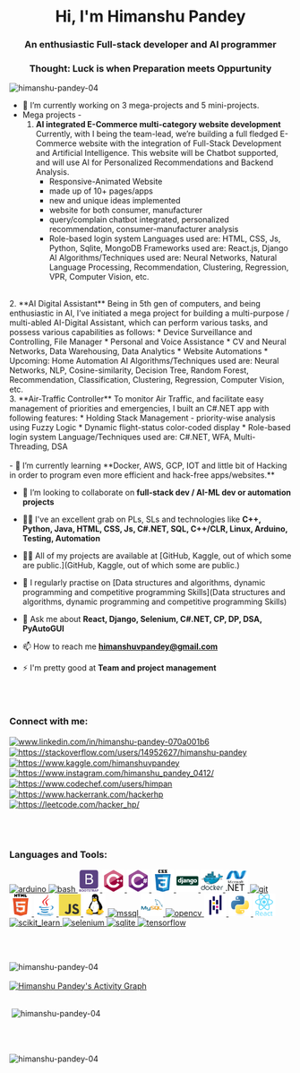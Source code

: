 <h1 align="center">Hi, I'm Himanshu Pandey</h1>
<h3 align="center">An enthusiastic Full-stack developer and AI programmer</h3>
<h3 align="center">Thought: Luck is when Preparation meets Oppurtunity</h3>
<p align="left"> <img src="https://komarev.com/ghpvc/?username=himanshu-pandey-04&label=Profile%20views&color=0e75b6&style=flat" alt="himanshu-pandey-04" /> </p>

- 🔭 I’m currently working on 3 mega-projects and 5 mini-projects.
- Mega projects -
  1. **AI integrated E-Commerce multi-category website development**
        Currently, with I being the team-lead, we’re building a full fledged E-Commerce website with the integration of Full-Stack Development and Artificial Intelligence. This website will be Chatbot supported, and will use AI for Personalized Recommendations and Backend Analysis.
        * Responsive-Animated Website
        * made up of 10+ pages/apps
        * new and unique ideas implemented
        * website for both consumer, manufacturer
        * query/complain chatbot integrated, personalized recommendation, consumer-manufacturer analysis
        * Role-based login system
        Languages used are: HTML, CSS, Js, Python, Sqlite, MongoDB
        Frameworks used are: React.js, Django
        AI Algorithms/Techniques used are: Neural Networks, Natural Language Processing, Recommendation, Clustering, Regression, VPR, Computer Vision, etc.
<br/>
  2. **AI Digital Assistant**
        Being in 5th gen of computers, and being enthusiastic in AI, I’ve initiated a mega project for building a multi-purpose / multi-abled AI-Digital Assistant, which can perform various tasks, and possess various capabilities as follows:
        * Device Surveillance and Controlling, File Manager
        * Personal and Voice Assistance
        * CV and Neural Networks, Data Warehousing, Data Analytics
        * Website Automations
        * Upcoming: Home Automation
        AI Algorithms/Techniques used are: Neural Networks, NLP, Cosine-similarity, Decision Tree, Random Forest, Recommendation, Classification, Clustering, Regression, Computer Vision, etc.
<br/>
  3. **Air-Traffic Controller**
        To monitor Air Traffic, and facilitate easy management of priorities and emergencies, I built an C#.NET app with following features:
        * Holding Stack Management - priority-wise analysis using Fuzzy Logic
        * Dynamic flight-status color-coded display
        * Role-based login system
        Language/Techniques used are: C#.NET, WFA, Multi-Threading, DSA
<br/>
<br/>
- 🌱 I’m currently learning **Docker, AWS, GCP, IOT and little bit of Hacking in order to program even more efficient and hack-free apps/websites.**

- 🤝 I’m looking to collaborate on **full-stack dev / AI-ML dev or automation projects**

- 👨‍💻 I've an excellent grab on PLs, SLs and technologies like **C++, Python, Java, HTML, CSS, Js, C#.NET, SQL, C++/CLR, Linux, Arduino, Testing, Automation**

- 👨‍💻 All of my projects are available at [GitHub, Kaggle, out of which some are public.](GitHub, Kaggle, out of which some are public.)

- 📝 I regularly practise on [Data structures and algorithms, dynamic programming and competitive programming Skills](Data structures and algorithms, dynamic programming and competitive programming Skills)

- 💬 Ask me about **React, Django, Selenium, C#.NET, CP, DP, DSA, PyAutoGUI**

- 📫 How to reach me **himanshuvpandey@gmail.com**

- ⚡ I'm pretty good at **Team and project management**
<br/>
<br/>
<h3 align="left">Connect with me:</h3>
<p align="left">
<a href="https://linkedin.com/in/www.linkedin.com/in/himanshu-pandey-070a001b6" target="blank"><img align="center" src="https://raw.githubusercontent.com/rahuldkjain/github-profile-readme-generator/master/src/images/icons/Social/linked-in-alt.svg" alt="www.linkedin.com/in/himanshu-pandey-070a001b6" height="30" width="40" /></a>
<a href="https://stackoverflow.com/users/https://stackoverflow.com/users/14952627/himanshu-pandey" target="blank"><img align="center" src="https://raw.githubusercontent.com/rahuldkjain/github-profile-readme-generator/master/src/images/icons/Social/stack-overflow.svg" alt="https://stackoverflow.com/users/14952627/himanshu-pandey" height="30" width="40" /></a>
<a href="https://kaggle.com/https://www.kaggle.com/himanshuvpandey" target="blank"><img align="center" src="https://raw.githubusercontent.com/rahuldkjain/github-profile-readme-generator/master/src/images/icons/Social/kaggle.svg" alt="https://www.kaggle.com/himanshuvpandey" height="30" width="40" /></a>
<a href="https://instagram.com/https://www.instagram.com/himanshu_pandey_0412/" target="blank"><img align="center" src="https://raw.githubusercontent.com/rahuldkjain/github-profile-readme-generator/master/src/images/icons/Social/instagram.svg" alt="https://www.instagram.com/himanshu_pandey_0412/" height="30" width="40" /></a>
<a href="https://www.codechef.com/users/https://www.codechef.com/users/himpan" target="blank"><img align="center" src="https://cdn.jsdelivr.net/npm/simple-icons@3.1.0/icons/codechef.svg" alt="https://www.codechef.com/users/himpan" height="30" width="40" /></a>
<a href="https://www.hackerrank.com/https://www.hackerrank.com/hackerhp" target="blank"><img align="center" src="https://raw.githubusercontent.com/rahuldkjain/github-profile-readme-generator/master/src/images/icons/Social/hackerrank.svg" alt="https://www.hackerrank.com/hackerhp" height="30" width="40" /></a>
<a href="https://www.leetcode.com/https://leetcode.com/hacker_hp/" target="blank"><img align="center" src="https://raw.githubusercontent.com/rahuldkjain/github-profile-readme-generator/master/src/images/icons/Social/leet-code.svg" alt="https://leetcode.com/hacker_hp/" height="30" width="40" /></a>
</p>
<br/>
<br/>
<h3 align="left">Languages and Tools:</h3>
<p align="left"> <a href="https://www.arduino.cc/" target="_blank" rel="noreferrer"> <img src="https://cdn.worldvectorlogo.com/logos/arduino-1.svg" alt="arduino" width="40" height="40"/> </a> <a href="https://www.gnu.org/software/bash/" target="_blank" rel="noreferrer"> <img src="https://www.vectorlogo.zone/logos/gnu_bash/gnu_bash-icon.svg" alt="bash" width="40" height="40"/> </a> <a href="https://getbootstrap.com" target="_blank" rel="noreferrer"> <img src="https://raw.githubusercontent.com/devicons/devicon/master/icons/bootstrap/bootstrap-plain-wordmark.svg" alt="bootstrap" width="40" height="40"/> </a> <a href="https://www.w3schools.com/cpp/" target="_blank" rel="noreferrer"> <img src="https://raw.githubusercontent.com/devicons/devicon/master/icons/cplusplus/cplusplus-original.svg" alt="cplusplus" width="40" height="40"/> </a> <a href="https://www.w3schools.com/cs/" target="_blank" rel="noreferrer"> <img src="https://raw.githubusercontent.com/devicons/devicon/master/icons/csharp/csharp-original.svg" alt="csharp" width="40" height="40"/> </a> <a href="https://www.w3schools.com/css/" target="_blank" rel="noreferrer"> <img src="https://raw.githubusercontent.com/devicons/devicon/master/icons/css3/css3-original-wordmark.svg" alt="css3" width="40" height="40"/> </a> <a href="https://www.djangoproject.com/" target="_blank" rel="noreferrer"> <img src="https://raw.githubusercontent.com/devicons/devicon/master/icons/django/django-original.svg" alt="django" width="40" height="40"/> </a> <a href="https://www.docker.com/" target="_blank" rel="noreferrer"> <img src="https://raw.githubusercontent.com/devicons/devicon/master/icons/docker/docker-original-wordmark.svg" alt="docker" width="40" height="40"/> </a> <a href="https://dotnet.microsoft.com/" target="_blank" rel="noreferrer"> <img src="https://raw.githubusercontent.com/devicons/devicon/master/icons/dot-net/dot-net-original-wordmark.svg" alt="dotnet" width="40" height="40"/> </a> <a href="https://git-scm.com/" target="_blank" rel="noreferrer"> <img src="https://www.vectorlogo.zone/logos/git-scm/git-scm-icon.svg" alt="git" width="40" height="40"/> </a> <a href="https://www.w3.org/html/" target="_blank" rel="noreferrer"> <img src="https://raw.githubusercontent.com/devicons/devicon/master/icons/html5/html5-original-wordmark.svg" alt="html5" width="40" height="40"/> </a> <a href="https://www.java.com" target="_blank" rel="noreferrer"> <img src="https://raw.githubusercontent.com/devicons/devicon/master/icons/java/java-original.svg" alt="java" width="40" height="40"/> </a> <a href="https://developer.mozilla.org/en-US/docs/Web/JavaScript" target="_blank" rel="noreferrer"> <img src="https://raw.githubusercontent.com/devicons/devicon/master/icons/javascript/javascript-original.svg" alt="javascript" width="40" height="40"/> </a> <a href="https://www.linux.org/" target="_blank" rel="noreferrer"> <img src="https://raw.githubusercontent.com/devicons/devicon/master/icons/linux/linux-original.svg" alt="linux" width="40" height="40"/> </a> <a href="https://www.microsoft.com/en-us/sql-server" target="_blank" rel="noreferrer"> <img src="https://www.svgrepo.com/show/303229/microsoft-sql-server-logo.svg" alt="mssql" width="40" height="40"/> </a> <a href="https://www.mysql.com/" target="_blank" rel="noreferrer"> <img src="https://raw.githubusercontent.com/devicons/devicon/master/icons/mysql/mysql-original-wordmark.svg" alt="mysql" width="40" height="40"/> </a> <a href="https://opencv.org/" target="_blank" rel="noreferrer"> <img src="https://www.vectorlogo.zone/logos/opencv/opencv-icon.svg" alt="opencv" width="40" height="40"/> </a> <a href="https://pandas.pydata.org/" target="_blank" rel="noreferrer"> <img src="https://raw.githubusercontent.com/devicons/devicon/2ae2a900d2f041da66e950e4d48052658d850630/icons/pandas/pandas-original.svg" alt="pandas" width="40" height="40"/> </a> <a href="https://www.python.org" target="_blank" rel="noreferrer"> <img src="https://raw.githubusercontent.com/devicons/devicon/master/icons/python/python-original.svg" alt="python" width="40" height="40"/> </a> <a href="https://reactjs.org/" target="_blank" rel="noreferrer"> <img src="https://raw.githubusercontent.com/devicons/devicon/master/icons/react/react-original-wordmark.svg" alt="react" width="40" height="40"/> </a> <a href="https://scikit-learn.org/" target="_blank" rel="noreferrer"> <img src="https://upload.wikimedia.org/wikipedia/commons/0/05/Scikit_learn_logo_small.svg" alt="scikit_learn" width="40" height="40"/> </a> <a href="https://www.selenium.dev" target="_blank" rel="noreferrer"> <img src="https://raw.githubusercontent.com/detain/svg-logos/780f25886640cef088af994181646db2f6b1a3f8/svg/selenium-logo.svg" alt="selenium" width="40" height="40"/> </a> <a href="https://www.sqlite.org/" target="_blank" rel="noreferrer"> <img src="https://www.vectorlogo.zone/logos/sqlite/sqlite-icon.svg" alt="sqlite" width="40" height="40"/> </a> <a href="https://www.tensorflow.org" target="_blank" rel="noreferrer"> <img src="https://www.vectorlogo.zone/logos/tensorflow/tensorflow-icon.svg" alt="tensorflow" width="40" height="40"/> </a> </p>
<br/>
<br/>
<p><img align="left" src="https://github-readme-stats.vercel.app/api/top-langs?username=himanshu-pandey-04&show_icons=true&locale=en&layout=compact" alt="himanshu-pandey-04" /></p>
<br/>
<br/>
<a href="https://github.com/Himanshu-Pandey-04/github-readme-activity-graph"><img alt="Himanshu Pandey's Activity Graph" src="https://activity-graph.herokuapp.com/graph?username=Himanshu-Pandey-04&bg_color=0D1117&color=5BCDEC&line=5BCDEC&point=FFFFFF&hide_border=true" /></a>
<br/>
<br/>
<p>&nbsp;<img align="center" src="https://github-readme-stats.vercel.app/api?username=himanshu-pandey-04&show_icons=true&locale=en" alt="himanshu-pandey-04" /></p>
<br/>
<br/>
<p><img align="center" src="https://github-readme-streak-stats.herokuapp.com/?user=himanshu-pandey-04&" alt="himanshu-pandey-04" /></p>
<br/>
